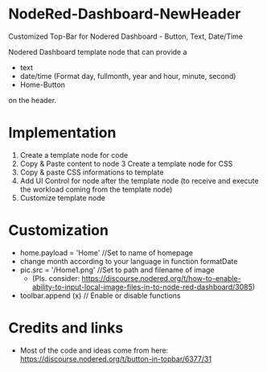 # NodeRed-Dashboard-NewHeader
Customized Top-Bar for Nodered Dashboard - Button, Text, Date/Time

Nodered Dashboard template node that can provide a 
- text
- date/time (Format day, fullmonth, year and hour, minute, second)
- Home-Button 

on the header.

# Implementation
1. Create a template node for code
2. Copy & Paste content to node
3 Create a template node for CSS
4. Copy & paste CSS informations to template
5. Add UI Control for node after the template node (to receive and execute the workload coming from the template node)
6. Customize template node

# Customization

- home.payload = 'Home' //Set to name of homepage
- change month according to your language in function formatDate
- pic.src = '/Home1.png' //Set to path and filename of image 
  - (Pls. consider: https://discourse.nodered.org/t/how-to-enable-ability-to-input-local-image-files-in-to-node-red-dashboard/3085)
- toolbar.append (x) // Enable or disable functions 


# Credits and links
- Most of the code and ideas come from here: https://discourse.nodered.org/t/button-in-topbar/6377/31
